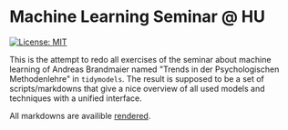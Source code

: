 # Machine Learning Seminar @ HU

<!-- badges: start -->
[![License: MIT](https://img.shields.io/badge/License-MIT-yellow.svg)](https://opensource.org/licenses/MIT)
<!-- badges: end -->

This is the attempt to redo all exercises of the seminar about machine learning of Andreas Brandmaier named "Trends in der Psychologischen Methodenlehre" in `tidymodels`. The result is supposed to be a set of scripts/markdowns that give a nice overview of all used models and techniques with a unified interface.

All markdowns are availible [rendered](https://aaronpeikert.github.io/hu_ml).
